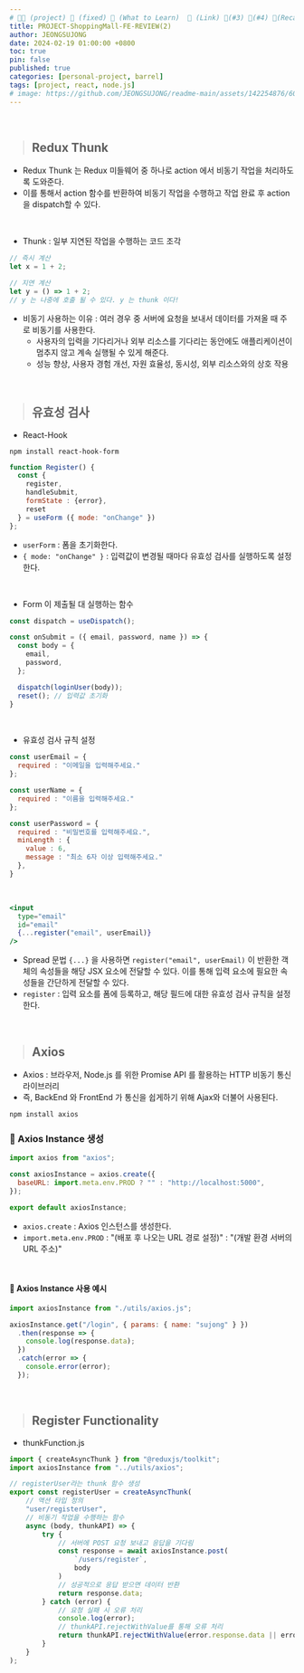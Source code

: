 ```yaml
---
# 👨‍💻 (project) 📌 (fixed) 📖 (What to Learn)  🌱 (Link) 🧷(#3) 📌(#4) 👀(Recap)
title: PROJECT-ShoppingMall-FE-REVIEW(2)
author: JEONGSUJONG
date: 2024-02-19 01:00:00 +0800
toc: true
pin: false
published: true
categories: [personal-project, barrel]
tags: [project, react, node.js]
# image: https://github.com/JEONGSUJONG/readme-main/assets/142254876/60a1ef16-879c-4678-b610-29b7e6bd05ba
---
```


<br>

> ## Redux Thunk

- Redux Thunk 는 Redux 미들웨어 중 하나로 action 에서 비동기 작업을 처리하도록 도와준다.
- 이를 통해서 action 함수를 반환하여 비동기 작업을 수행하고 작업 완료 후 action을 dispatch할 수 있다.

<br>

- Thunk : 일부 지연된 작업을 수행하는 코드 조각

```javascript
// 즉시 계산
let x = 1 + 2;

// 지연 계산
let y = () => 1 + 2;
// y 는 나중에 호출 될 수 있다. y 는 thunk 이다!
```

- 비동기 사용하는 이유 : 여러 경우 중 서버에 요청을 보내서 데이터를 가져올 때 주로 비동기를 사용한다.
  - 사용자의 입력을 기다리거나 외부 리소스를 기다리는 동안에도 애플리케이션이 멈추지 않고 계속 실행될 수 있게 해준다.
  - 성능 향상, 사용자 경험 개선, 자원 효율성, 동시성, 외부 리소스와의 상호 작용

<br>

> ## 유효성 검사

- React-Hook

`npm install react-hook-form`

```jsx
function Register() {
  const {
    register,
    handleSubmit,
    formState : {error},
    reset
  } = useForm ({ mode: "onChange" })
};
```

- `userForm` : 폼을 초기화한다.
- `{ mode: "onChange" }` : 입력값이 변경될 때마다 유효성 검사를 실행하도록 설정한다.

<br>

- Form 이 제출될 대 실행하는 함수

```jsx
const dispatch = useDispatch();

const onSubmit = ({ email, password, name }) => {
  const body = {
    email,
    password,
  };

  dispatch(loginUser(body));
  reset(); // 입력값 초기화
}
```

<br>

- 유효성 검사 규칙 설정

```jsx
const userEmail = {
  required : "이메일을 입력해주세요."
};

const userName = {
  required : "이름을 입력해주세요."
};

const userPassword = {
  required : "비밀번호를 입력해주세요.",
  minLength : {
    value : 6,
    message : "최소 6자 이상 입력해주세요."
  },
}
```

<br>

```jsx
<input
  type="email"
  id="email"
  {...register("email", userEmail)}
/>
```

- Spread 문법 `{...}` 을 사용하면 `register("email", userEmail)` 이 반환한 객체의 속성들을 해당 JSX 요소에 전달할 수 있다. 이를 통해 입력 요소에 필요한 속성들을 간단하게 전달할 수 있다.
- `register` : 입력 요소를 폼에 등록하고, 해당 필드에 대한 유효성 검사 규칙을 설정한다.


<br>

> ## Axios

- Axios : 브라우저, Node.js 를 위한 Promise API 를 활용하는 HTTP 비동기 통신 라이브러리
- 즉, BackEnd 와 FrontEnd 가 통신을 쉽게하기 위해 Ajax와 더불어 사용된다.

`npm install axios`

### 🧷 Axios Instance 생성

```jsx
import axios from "axios";

const axiosInstance = axios.create({
  baseURL: import.meta.env.PROD ? "" : "http://localhost:5000",
});

export default axiosInstance;
```

- `axios.create` : Axios 인스턴스를 생성한다.
- `import.meta.env.PROD` : "(배포 후 나오는 URL 경로 설정)" : "(개발 환경 서버의 URL 주소)"

<br>

#### 📌 Axios Instance 사용 예시

```jsx
import axiosInstance from "./utils/axios.js";

axiosInstance.get("/login", { params: { name: "sujong" } })
  .then(response => {
    console.log(response.data);
  })
  .catch(error => {
    console.error(error);
  });
```

<br>

> ## Register Functionality 

- thunkFunction.js

```jsx
import { createAsyncThunk } from "@reduxjs/toolkit";
import axiosInstance from "../utils/axios";

// registerUser라는 thunk 함수 생성
export const registerUser = createAsyncThunk(
    // 액션 타입 정의
    "user/registerUser",
    // 비동기 작업을 수행하는 함수
    async (body, thunkAPI) => {
        try {
            // 서버에 POST 요청 보내고 응답을 기다림
            const response = await axiosInstance.post(
                `/users/register`,
                body
            )
            // 성공적으로 응답 받으면 데이터 반환
            return response.data;
        } catch (error) {
            // 요청 실패 시 오류 처리
            console.log(error);
            // thunkAPI.rejectWithValue를 통해 오류 처리
            return thunkAPI.rejectWithValue(error.response.data || error.message);
        }
    }
);
```